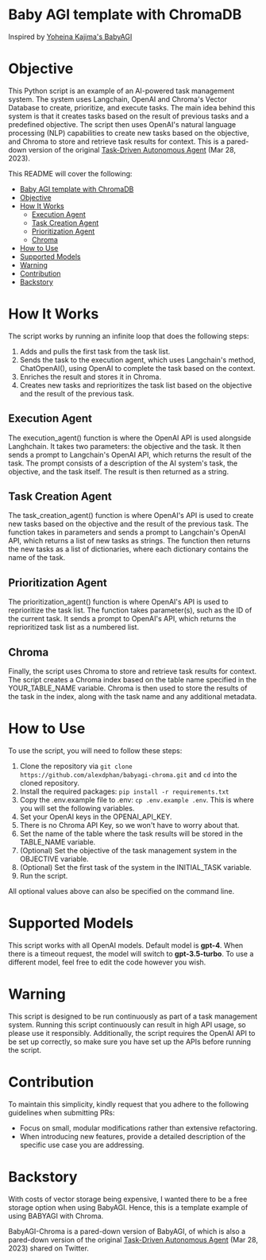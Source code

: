 # Baby AGI template with ChromaDB

Inspired by [Yoheina Kajima's BabyAGI](https://github.com/yoheinakajima/babyagi)

# Objective

This Python script is an example of an AI-powered task management system. The system uses Langchain, OpenAI and Chroma's Vector Database to create, prioritize, and execute tasks. The main idea behind this system is that it creates tasks based on the result of previous tasks and a predefined objective. The script then uses OpenAI's natural language processing (NLP) capabilities to create new tasks based on the objective, and Chroma to store and retrieve task results for context. This is a pared-down version of the original [Task-Driven Autonomous Agent](https://twitter.com/yoheinakajima/status/1640934493489070080?s=20) (Mar 28, 2023).

This README will cover the following:

- [Baby AGI template with ChromaDB](#baby-agi-template-with-chromadb)
- [Objective](#objective)
- [How It Works](#how-it-works)
  - [Execution Agent](#execution-agent)
  - [Task Creation Agent](#task-creation-agent)
  - [Prioritization Agent](#prioritization-agent)
  - [Chroma](#chroma)
- [How to Use](#how-to-use)
- [Supported Models](#supported-models)
- [Warning](#warning)
- [Contribution](#contribution)
- [Backstory](#backstory)

# How It Works<a name="how-it-works"></a>

The script works by running an infinite loop that does the following steps:

1. Adds and pulls the first task from the task list.
2. Sends the task to the execution agent, which uses Langchain's method, ChatOpenAI(), using OpenAI to complete the task based on the context.
3. Enriches the result and stores it in Chroma.
4. Creates new tasks and reprioritizes the task list based on the objective and the result of the previous task.

## Execution Agent

The execution_agent() function is where the OpenAI API is used alongside Langhchain. It takes two parameters: the objective and the task. It then sends a prompt to Langchain's OpenAI API, which returns the result of the task. The prompt consists of a description of the AI system's task, the objective, and the task itself. The result is then returned as a string.

## Task Creation Agent

The task_creation_agent() function is where OpenAI's API is used to create new tasks based on the objective and the result of the previous task. The function takes in parameters and sends a prompt to Langchain's OpenAI API, which returns a list of new tasks as strings. The function then returns the new tasks as a list of dictionaries, where each dictionary contains the name of the task.

## Prioritization Agent

The prioritization_agent() function is where OpenAI's API is used to reprioritize the task list. The function takes parameter(s), such as the ID of the current task. It sends a prompt to OpenAI's API, which returns the reprioritized task list as a numbered list.

## Chroma

Finally, the script uses Chroma to store and retrieve task results for context. The script creates a Chroma index based on the table name specified in the YOUR_TABLE_NAME variable. Chroma is then used to store the results of the task in the index, along with the task name and any additional metadata.

# How to Use<a name="how-to-use"></a>

To use the script, you will need to follow these steps:

1. Clone the repository via `git clone https://github.com/alexdphan/babyagi-chroma.git` and `cd` into the cloned repository.
2. Install the required packages: `pip install -r requirements.txt`
3. Copy the .env.example file to .env: `cp .env.example .env`. This is where you will set the following variables.
4. Set your OpenAI keys in the OPENAI_API_KEY.
5. There is no Chroma API Key, so we won't have to worry about that.
6. Set the name of the table where the task results will be stored in the TABLE_NAME variable.
7. (Optional) Set the objective of the task management system in the OBJECTIVE variable.
8. (Optional) Set the first task of the system in the INITIAL_TASK variable.
9. Run the script.

All optional values above can also be specified on the command line.

# Supported Models<a name="supported-models"></a>

This script works with all OpenAI models. Default model is **gpt-4**. When there is a timeout request, the model will switch to **gpt-3.5-turbo**. To use a different model, feel free to edit the code however you wish.

# Warning<a name="continous-script-warning"></a>

This script is designed to be run continuously as part of a task management system. Running this script continuously can result in high API usage, so please use it responsibly. Additionally, the script requires the OpenAI API to be set up correctly, so make sure you have set up the APIs before running the script.

# Contribution

To maintain this simplicity, kindly request that you adhere to the following guidelines when submitting PRs:

- Focus on small, modular modifications rather than extensive refactoring.
- When introducing new features, provide a detailed description of the specific use case you are addressing.

# Backstory

With costs of vector storage being expensive, I wanted there to be a free storage option when using BabyAGI. Hence, this is a template example of using BABYAGI with Chroma.

BabyAGI-Chroma is a pared-down version of BabyAGI, of which is also a pared-down version of the original [Task-Driven Autonomous Agent](https://twitter.com/yoheinakajima/status/1640934493489070080?s=20) (Mar 28, 2023) shared on Twitter.
